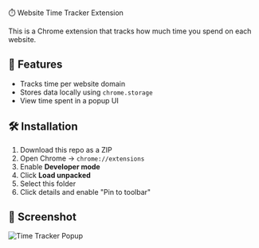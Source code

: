 ⏱️ Website Time Tracker Extension

This is a Chrome extension that tracks how much time you spend on each website.

## 🔧 Features
- Tracks time per website domain
- Stores data locally using `chrome.storage`
- View time spent in a popup UI

## 🛠️ Installation
1. Download this repo as a ZIP
2. Open Chrome → `chrome://extensions`
3. Enable **Developer mode**
4. Click **Load unpacked**
5. Select this folder
6. Click details and enable "Pin to toolbar"

## 📸 Screenshot
![Time Tracker Popup](https://github.com/user-attachments/assets/895547ca-8794-4bd4-b7ec-9ddc17f61b17)

